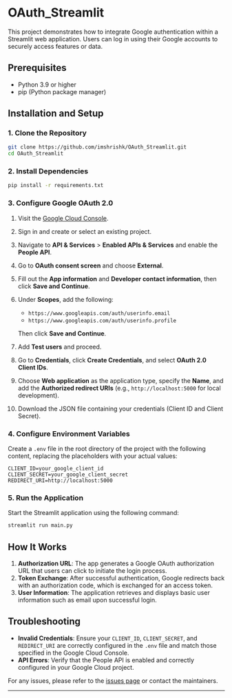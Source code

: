 # OAuth_Streamlit

This project demonstrates how to integrate Google authentication within a Streamlit web application. Users can log in using their Google accounts to securely access features or data.

## Prerequisites

- Python 3.9 or higher
- pip (Python package manager)

## Installation and Setup

### 1. Clone the Repository

```sh
git clone https://github.com/imshrishk/OAuth_Streamlit.git
cd OAuth_Streamlit
```

### 2. Install Dependencies

```sh
pip install -r requirements.txt
```

### 3. Configure Google OAuth 2.0

1. Visit the [Google Cloud Console](https://console.cloud.google.com/).
2. Sign in and create or select an existing project.
3. Navigate to **API & Services** > **Enabled APIs & Services** and enable the **People API**.
4. Go to **OAuth consent screen** and choose **External**.
5. Fill out the **App information** and **Developer contact information**, then click **Save and Continue**.
6. Under **Scopes**, add the following:
   - `https://www.googleapis.com/auth/userinfo.email`
   - `https://www.googleapis.com/auth/userinfo.profile`
   
   Then click **Save and Continue**.
7. Add **Test users** and proceed.
8. Go to **Credentials**, click **Create Credentials**, and select **OAuth 2.0 Client IDs**.
9. Choose **Web application** as the application type, specify the **Name**, and add the **Authorized redirect URIs** (e.g., `http://localhost:5000` for local development).
10. Download the JSON file containing your credentials (Client ID and Client Secret).

### 4. Configure Environment Variables

Create a `.env` file in the root directory of the project with the following content, replacing the placeholders with your actual values:

```plaintext
CLIENT_ID=your_google_client_id
CLIENT_SECRET=your_google_client_secret
REDIRECT_URI=http://localhost:5000
```

### 5. Run the Application

Start the Streamlit application using the following command:

```sh
streamlit run main.py
```

## How It Works

1. **Authorization URL**: The app generates a Google OAuth authorization URL that users can click to initiate the login process.
2. **Token Exchange**: After successful authentication, Google redirects back with an authorization code, which is exchanged for an access token.
3. **User Information**: The application retrieves and displays basic user information such as email upon successful login.

## Troubleshooting

- **Invalid Credentials**: Ensure your `CLIENT_ID`, `CLIENT_SECRET`, and `REDIRECT_URI` are correctly configured in the `.env` file and match those specified in the Google Cloud Console.
- **API Errors**: Verify that the People API is enabled and correctly configured in your Google Cloud project.

For any issues, please refer to the [issues page](https://github.com/quarkum-0/OAuth_Streamlit/issues) or contact the maintainers.

---

